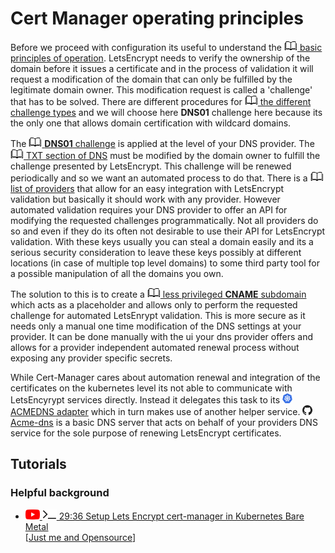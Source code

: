 # Cert Manager operating principles

Before we proceed with configuration its useful to understand the [![](images/ico/book_16.png) basic principles of operation](https://letsencrypt.org/how-it-works/). 
LetsEncrypt needs to verify the ownership of the domain before it issues a certificate and in the process of validation it will request a modification of the domain that can only be fulfilled by the legitimate domain owner. 
This modification request is called a 'challenge' that has to be solved. There are different procedures for [![](images/ico/book_16.png) the different challenge types](https://letsencrypt.org/docs/challenge-types/) 
and we will choose here **DNS01** challenge here because its the only one that allows domain certification with wildcard domains.

The [![](images/ico/book_16.png) **DNS01** challenge](https://letsencrypt.org/docs/challenge-types/#dns-01-challenge) is applied at the level of your DNS provider. 
The [![](images/ico/book_16.png) TXT section of DNS](https://www.cloudflare.com/learning/dns/dns-records/dns-txt-record/) must be modified by the domain owner to fulfill the challenge 
presented by LetsEncrypt. This challenge will be renewed periodically and so we want an automated process to do that. 
There is a [![](images/ico/book_16.png) list of providers](https://community.letsencrypt.org/t/dns-providers-who-easily-integrate-with-lets-encrypt-dns-validation/86438) 
that allow for an easy integration with LetsEncrypt validation but basically it should work with any provider. 
However automated validation requires 
your DNS provider to offer an API for modifying the requested challenges programmatically. 
Not all providers do so and even if they do its often not desirable
to use their API for LetsEncrypt validation. 
With these keys usually you can steal a domain easily and its a serious security consideration to leave these keys 
possibly at different locations (in case of multiple top level domains) to some third party tool for a possible manipulation of all the domains you own.

The solution to this is to create a [![](images/ico/book_16.png) less privileged **CNAME** subdomain](https://www.cloudflare.com/learning/dns/dns-records/dns-cname-record/) 
which acts as a placeholder and allows only to perform the requested challenge for automated LetsEnrypt validation. 
This is more secure as it needs only a manual one time modification of the DNS settings at your provider. 
It can be done manually with the ui your dns provider offers and allows for a provider independent automated renewal process
without exposing any provider specific secrets.

While Cert-Manager cares about automation renewal and integration of the certificates on the kubernetes level 
its not able to communicate with LetsEncyrypt services directly. Instead it delegates this task to its 
[![](images/ico/color/kubernetes_16.png) ACMEDNS adapter](https://cert-manager.io/docs/configuration/acme/dns01/acme-dns/)
which in turn makes use of another helper service. [![](images/ico/github_16.png) Acme-dns](https://github.com/joohoi/acme-dns#acme-dns)
is a basic DNS server that acts on behalf of your providers DNS service for the sole purpose of renewing LetsEncrypt certificates.

## Tutorials

### Helpful background

 - [![](images/ico/color/youtube_16.png) ![](images/ico/terminal_16.png) 29:36 Setup Lets Encrypt cert-manager in Kubernetes Bare Metal](https://www.youtube.com/watch?v=Hwqm1D2EfFU)  
 [[Just me and Opensource](https://www.youtube.com/channel/UC6VkhPuCCwR_kG0GExjoozg)] 
